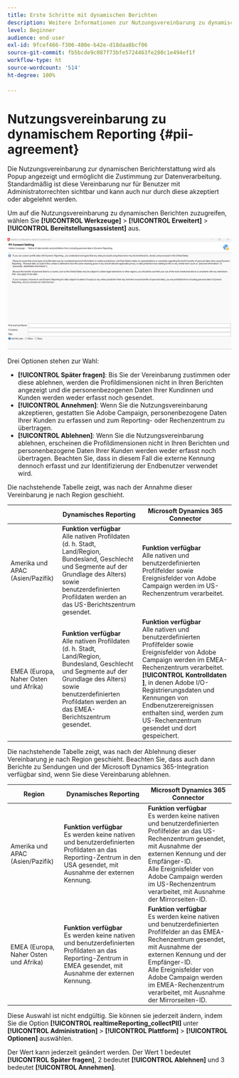 ```yaml
---
title: Erste Schritte mit dynamischen Berichten
description: Weitere Informationen zur Nutzungsvereinbarung zu dynamischen Berichten
level: Beginner
audience: end-user
exl-id: 9fcef466-f306-480e-b42e-d18daa8bcf06
source-git-commit: fb5bcde9c087f73bfe5724463fe280c1e494ef1f
workflow-type: ht
source-wordcount: '514'
ht-degree: 100%

---
```


# Nutzungsvereinbarung zu dynamischem Reporting {#pii-agreement}

Die Nutzungsvereinbarung zur dynamischen Berichterstattung wird als Popup angezeigt und ermöglicht die Zustimmung zur Datenverarbeitung. Standardmäßig ist diese Vereinbarung nur für Benutzer mit Administratorrechten sichtbar und kann auch nur durch diese akzeptiert oder abgelehnt werden.

Um auf die Nutzungsvereinbarung zu dynamischen Berichten zuzugreifen, wählen Sie **[!UICONTROL Werkzeuge]** > **[!UICONTROL Erweitert]** > **[!UICONTROL Bereitstellungsassistent]** aus.

![](assets/pii-agreement.png)

Drei Optionen stehen zur Wahl:

* **[!UICONTROL Später fragen]**: Bis Sie der Vereinbarung zustimmen oder diese ablehnen, werden die Profildimensionen nicht in Ihren Berichten angezeigt und die personenbezogenen Daten Ihrer Kundinnen und Kunden werden weder erfasst noch gesendet.
* **[!UICONTROL Annehmen]**: Wenn Sie die Nutzungsvereinbarung akzeptieren, gestatten Sie Adobe Campaign, personenbezogene Daten Ihrer Kunden zu erfassen und zum Reporting- oder Rechenzentrum zu übertragen.
* **[!UICONTROL Ablehnen]**: Wenn Sie die Nutzungsvereinbarung ablehnen, erscheinen die Profildimensionen nicht in Ihren Berichten und personenbezogene Daten Ihrer Kunden werden weder erfasst noch übertragen. Beachten Sie, dass in diesem Fall die externe Kennung dennoch erfasst und zur Identifizierung der Endbenutzer verwendet wird.

Die nachstehende Tabelle zeigt, was nach der Annahme dieser Vereinbarung je nach Region geschieht.

|  | Dynamisches Reporting | Microsoft Dynamics 365 Connector |
|---|---|---|
| Amerika und APAC (Asien/Pazifik) | **Funktion verfügbar** <br>Alle nativen Profildaten (d. h. Stadt, Land/Region, Bundesland, Geschlecht und Segmente auf der Grundlage des Alters) sowie benutzerdefinierten Profildaten werden an das US-Berichtszentrum gesendet. | **Funktion verfügbar** <br>Alle nativen und benutzerdefinierten Profilfelder sowie Ereignisfelder von Adobe Campaign werden im US-Rechenzentrum verarbeitet. |
| EMEA (Europa, Naher Osten und Afrika) | **Funktion verfügbar** <br>Alle nativen Profildaten (d. h. Stadt, Land/Region, Bundesland, Geschlecht und Segmente auf der Grundlage des Alters) sowie benutzerdefinierten Profildaten werden an das EMEA-Berichtszentrum gesendet. | **Funktion verfügbar** <br>Alle nativen und benutzerdefinierten Profilfelder sowie Ereignisfelder von Adobe Campaign werden im EMEA-Rechenzentrum verarbeitet. <br>**[!UICONTROL Kontrolldaten ]**, in denen Adobe I/O-Registrierungsdaten und Kennungen von Endbenutzerereignissen enthalten sind, werden zum US-Rechenzentrum gesendet und dort gespeichert. |

Die nachstehende Tabelle zeigt, was nach der Ablehnung dieser Vereinbarung je nach Region geschieht. Beachten Sie, dass auch dann Berichte zu Sendungen und der Microsoft Dynamics 365-Integration verfügbar sind, wenn Sie diese Vereinbarung ablehnen.

| Region | Dynamisches Reporting | Microsoft Dynamics 365 Connector |
|---|---|---|
| Amerika und APAC (Asien/Pazifik) | **Funktion verfügbar** <br>Es werden keine nativen und benutzerdefinierten Profildaten an das Reporting-Zentrum in den USA gesendet, mit Ausnahme der externen Kennung. | **Funktion verfügbar** <br>Es werden keine nativen und benutzerdefinierten Profilfelder an das US-Rechenzentrum gesendet, mit Ausnahme der externen Kennung und der Empfänger-ID. <br>Alle Ereignisfelder von Adobe Campaign werden im US-Rechenzentrum verarbeitet, mit Ausnahme der Mirrorseiten-ID. |
| EMEA (Europa, Naher Osten und Afrika) | **Funktion verfügbar** <br>Es werden keine nativen und benutzerdefinierten Profildaten an das Reporting-Zentrum in EMEA gesendet, mit Ausnahme der externen Kennung. | **Funktion verfügbar** <br>Es werden keine nativen und benutzerdefinierten Profilfelder an das EMEA-Rechenzentrum gesendet, mit Ausnahme der externen Kennung und der Empfänger-ID. <br>Alle Ereignisfelder von Adobe Campaign werden im EMEA-Rechenzentrum verarbeitet, mit Ausnahme der Mirrorseiten-ID. |

Diese Auswahl ist nicht endgültig. Sie können sie jederzeit ändern, indem Sie die Option **[!UICONTROL realtimeReporting_collectPII]** unter **[!UICONTROL Administration]** > **[!UICONTROL Plattform]** > **[!UICONTROL Optionen]** auswählen.

Der Wert kann jederzeit geändert werden. Der Wert 1 bedeutet **[!UICONTROL Später fragen]**, 2 bedeutet **[!UICONTROL Ablehnen]** und 3 bedeutet **[!UICONTROL Annehmen]**.
